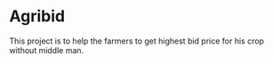 # Agribid
This project is to help the farmers to get highest bid price for his crop without middle man.
